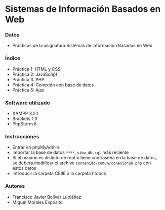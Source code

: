 # Sistemas de Información Basados en Web

### Datos

* Prácticas de la asignatura Sistemas de Información Basados en Web

### Índice

* Práctica 1: HTML y CSS
* Práctica 2: JavaScript
* Práctica 3: PHP
* Práctica 4: Conexión con base de datos
* Práctica 5: Ajax

### Software utilizado

* XAMPP 3.2.1
* Brackets 1.3
* PhpStorm 8

### Instrucciones

* Entrar en phpMyAdmin
* Importar la base de datos `****_sibw_db.sql` más reciente
* Si el usuario es distinto de root o tiene contraseña en la base de datos, se deberá modificar el archivo `contenido/comun/conexionBD.php` con estos datos
* Introducir la carpeta CEIIE a la carpeta htdocs

### Autores

* Francisco Javier Bolívar Lupiáñez
* Miguel Morales Expósito
